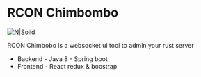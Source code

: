 # RCON Chimbombo

[![N|Solid](https://cldup.com/dTxpPi9lDf.thumb.png)](https://nodesource.com/products/nsolid)

RCON Chimbobo is a websocket ui tool to admin your rust server

  - Backend - Java 8 - Spring boot
  - Frontend - React redux & boostrap
 
